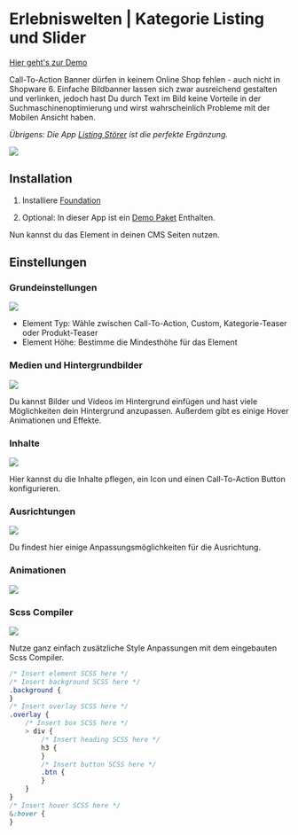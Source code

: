# Erlebniswelten | Kategorie Listing und Slider

[Hier geht's zur Demo](https://demo.moori.net/)

Call-To-Action Banner dürfen in keinem Online Shop fehlen - auch nicht in Shopware 6.
Einfache Bildbanner lassen sich zwar ausreichend gestalten und verlinken, jedoch hast Du
durch Text im Bild keine Vorteile in der Suchmaschinenoptimierung und wirst wahrscheinlich
Probleme mit der Mobilen Ansicht haben.

_Übrigens: Die App
[Listing Störer](../MoorlListingInterrupter/index.md)
ist die perfekte Ergänzung._

![](images/cta-storefront-01.jpg)

## Installation

1.  Installiere
    [Foundation](../MoorlFoundation/index.md)

2.  Optional: In dieser App ist ein
    [Demo Paket](../MoorlFoundation/demo-assistant.md)
    Enthalten.
    
Nun kannst du das Element in deinen CMS Seiten nutzen.

## Einstellungen

### Grundeinstellungen

![](images/cta-admin-01.jpg)

- Element Typ: Wähle zwischen Call-To-Action, Custom, Kategorie-Teaser oder Produkt-Teaser
- Element Höhe: Bestimme die Mindesthöhe für das Element

### Medien und Hintergrundbilder

![](images/cta-admin-02.jpg)

Du kannst Bilder und Videos im Hintergrund einfügen und hast viele Möglichkeiten dein
Hintergrund anzupassen. Außerdem gibt es einige Hover Animationen und Effekte.

### Inhalte

![](images/cta-admin-03.jpg)

Hier kannst du die Inhalte pflegen, ein Icon und einen Call-To-Action Button konfigurieren.

### Ausrichtungen

![](images/cta-admin-04.jpg)

Du findest hier einige Anpassungsmöglichkeiten für die Ausrichtung.

### Animationen

![](images/cta-admin-05.jpg)

### Scss Compiler

![](images/cta-admin-06.jpg)

Nutze ganz einfach zusätzliche Style Anpassungen mit dem eingebauten Scss Compiler.

````scss
/* Insert element SCSS here */
/* Insert background SCSS here */
.background {
}
/* Insert overlay SCSS here */
.overlay {
    /* Insert box SCSS here */
    > div {
        /* Insert heading SCSS here */
        h3 {
        }
        /* Insert button SCSS here */
        .btn {
        }
    }
}
/* Insert hover SCSS here */
&:hover {
}
````
